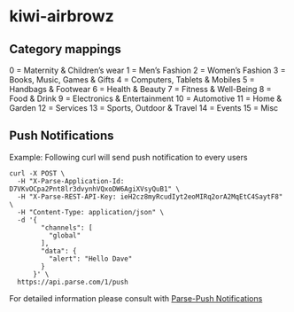 # kiwi-airbrowz

## Category mappings
0 = Maternity & Children’s wear
1 = Men’s Fashion
2 = Women’s Fashion
​3 = Books, Music, Games & Gifts
4 = Computers, Tablets & Mobiles
5 = Handbags & Footwear
6 = Health & Beauty
7 = Fitness & Well-Being
8 = Food & Drink
9 = Electronics & Entertainment
10 = Automotive
11 = Home & Garden
12 = Services
13 = Sports, Outdoor & Travel
14 = Events
15 = Misc


## Push Notifications
Example: Following curl will send push notification to every users

```
curl -X POST \
  -H "X-Parse-Application-Id: D7VKvOCpa2Pnt8lr3dvynhVQxoDW6AgiXVsyQuB1" \
  -H "X-Parse-REST-API-Key: ieH2cz8myRcudIyt2eoMIRq2orA2MqEtC4SaytF8" \
  -H "Content-Type: application/json" \
  -d '{
        "channels": [
          "global"
        ],
        "data": {
          "alert": "Hello Dave"
        }
      }' \
  https://api.parse.com/1/push
```

For detailed information please consult with [Parse-Push Notifications](https://parse.com/docs/rest/guide#push-notifications)